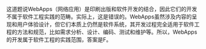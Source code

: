 这道题说WebApps（网络应用）是印刷出版和软件开发的结合，因此它们的开发不属于软件工程实践的范畴。实际上，这是错误的。WebApps虽然涉及内容的呈现和用户体验设计，但它们本质上仍然是软件系统，其开发过程完全适用于软件工程的方法和规范，比如需求分析、设计、编码、测试和维护等。所以，WebApps的开发属于软件工程的实践范围，答案是F。